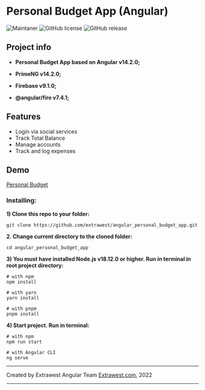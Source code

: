 # Personal Budget App (Angular)

![Maintaner](https://img.shields.io/badge/maintainer-extrawest.com-blue)
![GitHub license](https://img.shields.io/github/license/Naereen/StrapDown.js.svg)
![GitHub release](https://img.shields.io/github/package-json/v/extrawest/angular_personal_budget_app)

## Project info

- **Personal Budget App based on Angular v14.2.0;**

- **PrimeNG v14.2.0;**

- **Firebase v9.1.0;**

- **@angular/fire v7.4.1;**

## Features

- Login via social services
- Track Total Balance
- Manage accounts
- Track and log expenses

## Demo

[Personal Budget](https://personal-budget-87c40.web.app/)

### Installing:

**1) Clone this repo to your folder:**

```
git clone https://github.com/extrawest/angular_personal_budget_app.git
```

**2. Change current directory to the cloned folder:**

```
cd angular_personal_budget_app
```

**3) You must have installed Node.js v18.12.0 or higher. Run in terminal in root project directory:**

```
# with npm
npm install

# with yarn
yarn install

# with pnpm
pnpm install
```

**4) Start project. Run in terminal:**

```
# with npm
npm run start

# with Angular CLI
ng serve
```

---

Created by Extrawest Angular Team
[Extrawest.com](https://www.extrawest.com), 2022

---
